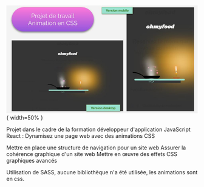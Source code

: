![loader](https://github.com/PalaciosCaroline/projet3/blob/main/images/image_du_projet.jpg?raw=true){ width=50% }

Projet dans le cadre de la formation développeur d'application JavaScript React : 
Dynamisez une page web avec des animations CSS

Mettre en place une structure de navigation pour un site web
Assurer la cohérence graphique d'un site web
Mettre en œuvre des effets CSS graphiques avancés

Utilisation de SASS, aucune bibliothèque n'a été utilisée, les animations sont en css.

